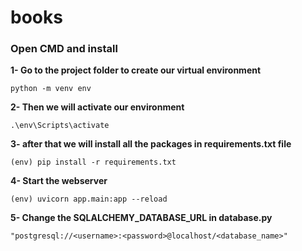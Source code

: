 # books
 
### Open CMD and install


**1- Go to the project folder to create our virtual environment** 

	python -m venv env


**2- Then we will activate our environment** 

	.\env\Scripts\activate
	
	
**3- after that we will install all the packages in requirements.txt file** 

	(env) pip install -r requirements.txt

**4- Start the webserver**

	(env) uvicorn app.main:app --reload
	
**5- Change the SQLALCHEMY_DATABASE_URL in database.py**

	"postgresql://<username>:<password>@localhost/<database_name>"
